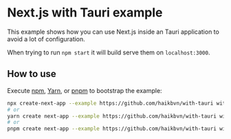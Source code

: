 # Next.js with Tauri example

This example shows how you can use Next.js inside an Tauri application to avoid a lot of configuration.

When trying to run `npm start` it will build serve them on `localhost:3000`.

## How to use

Execute [npm](https://docs.npmjs.com/cli/init), [Yarn](https://yarnpkg.com/lang/en/docs/cli/create/), or [pnpm](https://pnpm.io) to bootstrap the example:

```bash
npx create-next-app --example https://github.com/haikbvn/with-tauri with-tauri-app
# or
yarn create next-app --example https://github.com/haikbvn/with-tauri with-tauri-app
# or
pnpm create next-app --example https://github.com/haikbvn/with-tauri with-tauri-app
```
